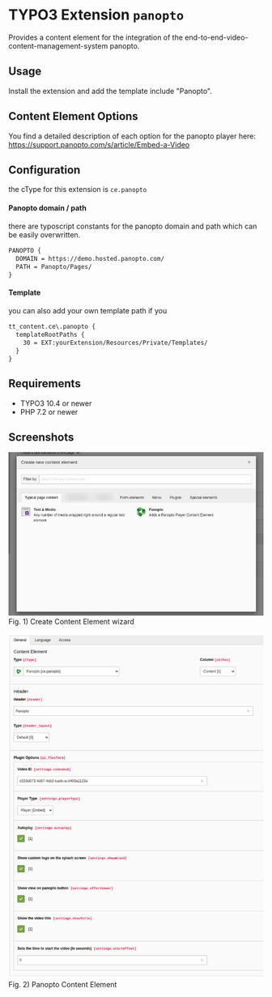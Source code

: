 # TYPO3 Extension `panopto`

Provides a content element for the integration of the end-to-end-video-content-management-system panopto.

## Usage

Install the extension and add the template include "Panopto".

## Content Element Options

You find a detailed description of each option for the panopto player here:
https://support.panopto.com/s/article/Embed-a-Video

## Configuration

the cType for this extension is `ce.panopto`

#### Panopto domain / path

there are typoscript constants for the panopto domain and path which can be easily overwritten.

```typo3_typoscript
PANOPTO {
  DOMAIN = https://demo.hosted.panopto.com/
  PATH = Panopto/Pages/
}
```

#### Template

you can also add your own template path if you

```typo3_typoscript
tt_content.ce\.panopto {
  templateRootPaths {
    30 = EXT:yourExtension/Resources/Private/Templates/
  }
}
```

## Requirements

* TYPO3 10.4 or newer
* PHP 7.2 or newer

## Screenshots

![Create Content Element wizard](Documentation/Images/createCe.png)
Fig. 1) Create Content Element wizard


![Panopto Content Element](Documentation/Images/ce.png)
Fig. 2) Panopto Content Element

